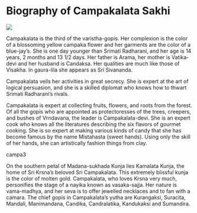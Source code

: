 
# Biography of Campakalata Sakhi

![](https://www.mayapur.com/wp-content/uploads/2016/09/vishaka-768x512.jpg)

Campakalata is the third of the varistha-gopis. Her complexion is the color of a blossoming yellow campaka flower and her garments are the color of a blue-jay’s. She is one day younger than Srimati Radharani, and her age is 14 years, 2 months and 13 1/2 days. Her father is Arama, her mother is Vatika-devi and her husband is Candaksa. Her qualities are much like those of Visakha. In gaura-lila she appears as Sri Sivananda.

Campakalata veils her activities in great secrecy. She is expert at the art of logical persuasion, and she is a skilled diplomat who knows how to thwart Srimati Radharani’s rivals.

Campakalata is expert at collecting fruits, flowers, and roots from the forest. Of all the gopis who are appointed as protectoresses of the trees, creepers, and bushes of Vrndavana, the leader is Campakalata-devi. She is an expert cook who knows all the literatures describing the six flavors of gourmet cooking. She is so expert at making various kinds of candy that she has become famous by the name Mistahasta (sweet hands). Using only the skill of her hands, she can artistically fashion things from clay.

campa3

On the southern petal of Madana-sukhada Kunja lies Kamalata Kunja, the home of Sri Krsna’s beloved Sri Campakalata. This extremely blissful kunja is the color of molten gold. Campakalata, who loves Krsna very much, personifies the stage of a nayika known as vasaka-sajja. Her nature is vama-madhya, and her seva is to offer jewelled necklaces and to fan with a camara. The chief gopis in Campakalata’s yutha are Kurangaksi, Suracita, Mandali, Manimandana, Candika, Candralatika, Kandukaksi and Sumandira.

 
